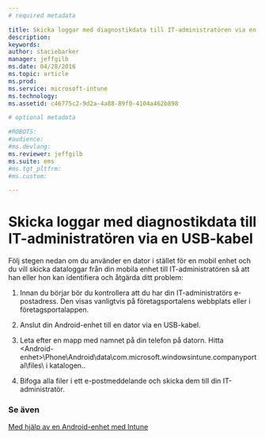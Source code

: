 ```yaml
---
# required metadata

title: Skicka loggar med diagnostikdata till IT-administratören via en USB-kabel | Microsoft Intune
description:
keywords:
author: staciebarker
manager: jeffgilb
ms.date: 04/28/2016
ms.topic: article
ms.prod:
ms.service: microsoft-intune
ms.technology:
ms.assetid: c46775c2-9d2a-4a88-89f0-4104a462b898

# optional metadata

#ROBOTS:
#audience:
#ms.devlang:
ms.reviewer: jeffgilb
ms.suite: ems
#ms.tgt_pltfrm:
#ms.custom:

---
```



# Skicka loggar med diagnostikdata till IT-administratören via en USB-kabel

Följ stegen nedan om du använder en dator i stället för en mobil enhet och du vill skicka dataloggar från din mobila enhet till IT-administratören så att han eller hon kan identifiera och åtgärda ditt problem:

1.  Innan du börjar bör du kontrollera att du har din IT-administratörs e-postadress. Den visas vanligtvis på företagsportalens webbplats eller i företagsportalappen.

2.  Anslut din Android-enhet till en dator via en USB-kabel.

3.  Leta efter en mapp med namnet på din telefon på datorn. Hitta &lt;Android-enhet&gt;\Phone\Android\data\com.microsoft.windowsintune.companyportal\files\ i katalogen.\.

4.  Bifoga alla filer i ett e-postmeddelande och skicka dem till din IT-administratör.

### Se även
[Med hjälp av en Android-enhet med Intune](using-your-android-device-with-intune.md)

<!--HONumber=May16_HO2-->


